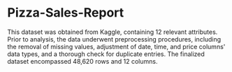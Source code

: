 # Pizza-Sales-Report
This dataset was obtained from Kaggle, containing 12 relevant attributes. Prior to analysis, the data underwent preprocessing procedures, including the removal of missing values, adjustment of date, time, and price columns' data types, and a thorough check for duplicate entries. The finalized dataset encompassed 48,620 rows and 12 columns. 
